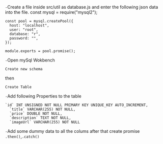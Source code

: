 `-`Create a file inside src/util as database.js and enter the following json data into the file.
const mysql = require("mysql2");
`````
const pool = mysql.createPool({
  host: "localhost",
  user: "root",
  database: "r",
  password: "",
});

module.exports = pool.promise();
`````

`-`Open mySql Wokbench

`Create new schema`

then

`Create Table `

`-`Add following Properties to the table

``````
`id` INT UNSIGNED NOT NULL PRIMARY KEY UNIQUE_KEY AUTO_INCREMENT,
  `title` VARCHAR(255) NOT NULL,
  `price` DOUBLE NOT NULL,
  `description` TEXT NOT NULL,
  `imageUrl` VARCHAR(255) NOT NULL
  ``````

`-`Add some dummy data to all the colums after that create promise `.then()`,`.catch()`